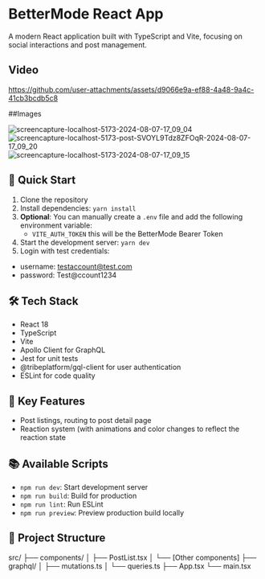 # BetterMode React App

A modern React application built with TypeScript and Vite, focusing on social interactions and post management.

## Video


https://github.com/user-attachments/assets/d9066e9a-ef88-4a48-9a4c-41cb3bcdb5c8

##Images

![screencapture-localhost-5173-2024-08-07-17_09_04](https://github.com/user-attachments/assets/bef73ad1-1d51-43ff-893d-d39de4b1906a)
![screencapture-localhost-5173-post-SVOYL9Tdz8ZFOqR-2024-08-07-17_09_20](https://github.com/user-attachments/assets/6db5932f-f5bf-4db7-9978-ec08e194d559)
![screencapture-localhost-5173-2024-08-07-17_09_15](https://github.com/user-attachments/assets/c877a434-6d92-4288-82cf-89e46899f475)


## 🚀 Quick Start

1. Clone the repository
2. Install dependencies: `yarn install`
3. **Optional**: You can manually create a `.env` file and add the following environment variable:
   - `VITE_AUTH_TOKEN`
     this will be the BetterMode Bearer Token
4. Start the development server: `yarn dev`
5. Login with test credentials:
  - username: testaccount@test.com
  - password: Test@ccount1234

## 🛠 Tech Stack

- React 18
- TypeScript
- Vite
- Apollo Client for GraphQL
- Jest for unit tests
- @tribeplatform/gql-client for user authentication
- ESLint for code quality

## 🔑 Key Features

- Post listings, routing to post detail page
- Reaction system (with animations and color changes to reflect the reaction state

## 📚 Available Scripts

- `npm run dev`: Start development server
- `npm run build`: Build for production
- `npm run lint`: Run ESLint
- `npm run preview`: Preview production build locally

## 🧩 Project Structure

src/
├── components/
│ ├── PostList.tsx
│ └── [Other components]
├── graphql/
│ ├── mutations.ts
│ └── queries.ts
├── App.tsx
└── main.tsx

